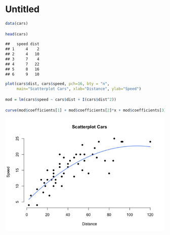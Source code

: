 Untitled
================

``` r
data(cars)

head(cars)
```

    ##   speed dist
    ## 1     4    2
    ## 2     4   10
    ## 3     7    4
    ## 4     7   22
    ## 5     8   16
    ## 6     9   10

``` r
plot(cars$dist, cars$speed, pch=16, bty = "n",
     main="Scatterplot Cars", xlab="Distance", ylab="Speed")

mod = lm(cars$speed ~ cars$dist + I(cars$dist^2))

curve(mod$coefficients[1] + mod$coefficients[2]*x + mod$coefficients[3]*x^2, add=TRUE, lwd=2, col="cornflowerblue")
```

![](img/posts/Cars-test_files/figure-gfm/unnamed-chunk-1-1.png)<!-- -->
